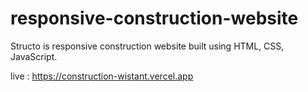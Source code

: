 # responsive-construction-website
Structo is responsive construction website built using HTML, CSS, JavaScript.


live : https://construction-wistant.vercel.app

[](/preview.png)